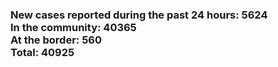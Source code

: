 ### New cases reported during the past 24 hours: 5624<br/>In the community: 40365<br/>At the border: 560<br/>Total: 40925